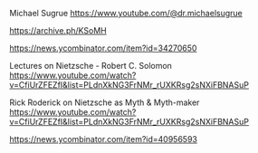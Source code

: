 Michael Sugrue
https://www.youtube.com/@dr.michaelsugrue

https://archive.ph/KSoMH

https://news.ycombinator.com/item?id=34270650

Lectures on Nietzsche - Robert C. Solomon  
https://www.youtube.com/watch?v=CfiUrZFEZfI&list=PLdnXkNG3FrNMr_rUXKRsg2sNXiFBNASuP


Rick Roderick on Nietzsche as Myth & Myth-maker 
https://www.youtube.com/watch?v=CfiUrZFEZfI&list=PLdnXkNG3FrNMr_rUXKRsg2sNXiFBNASuP

https://news.ycombinator.com/item?id=40956593
